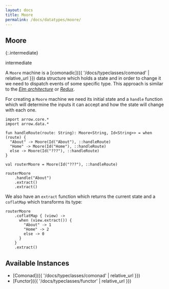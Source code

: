 ```yaml
---
layout: docs
title: Moore
permalink: /docs/datatypes/moore/
---
```


## Moore

{:.intermediate}

intermediate

A `Moore` machine is a [comonadic]({{ '/docs/typeclasses/comonad' | relative_url }}) data structure which holds a state and in order to change it we need to dispatch events of some specific type. This approach is similar to the [_Elm architecture_](https://guide.elm-lang.org/architecture/) or [_Redux_](https//redux.js.org).

For creating a `Moore` machine we need its initial state and a `handle` function which will determine the inputs it can accept and how the state will change with each one.

```kotlin:ank
import arrow.core.*
import arrow.data.*

fun handleRoute(route: String): Moore<String, Id<String>> = when (route) {
  "About" -> Moore(Id("About"), ::handleRoute)
  "Home" -> Moore(Id("Home"), ::handleRoute)
  else -> Moore(Id("???"), ::handleRoute)
}

val routerMoore = Moore(Id("???"), ::handleRoute)

routerMoore
    .handle("About")
    .extract()
    .extract()
```

We also have an `extract` function which returns the current state and a `coflatMap` which transforms its type:

```kotlin:ank
routerMoore
    .coflatMap { (view) ->
      when (view.extract()) {
        "About" -> 1
        "Home" -> 2
        else -> 0
      }
    }
    .extract()
```

## Available Instances

* [Comonad]({{ '/docs/typeclasses/comonad' | relative_url }})
* [Functor]({{ '/docs/typeclasses/functor' | relative_url }})
